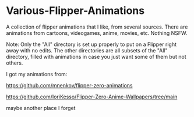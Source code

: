 # Various-Flipper-Animations
A collection of flipper animations that I like, from several sources. There are animations from cartoons, videogames, anime, movies, etc. Nothing NSFW. 

Note: Only the "All" directory is set up properly to put on a Flipper right away with no edits. The other directories are all subsets of the "All" directory, filled with animations in case you just want some of them but not others.

I got my animations from:

https://github.com/mnenkov/flipper-zero-animations

https://github.com/IoriKesso/Flipper-Zero-Anime-Wallpapers/tree/main

maybe another place I forget
